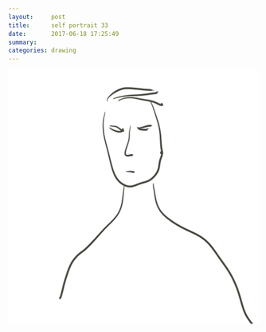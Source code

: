 ```yaml
---
layout:     post
title:      self portrait 33
date:       2017-06-18 17:25:49
summary:    
categories: drawing
---
```

![self portrait 33](/images/diary/self-portrait-33.png ".")

